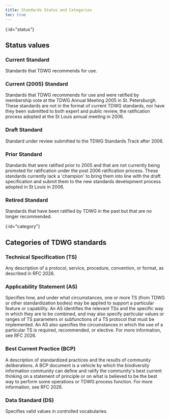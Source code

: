 ```yaml
---
title: Standards Status and Categories
toc: true
---
```


{:id="status"}
## Status values

### Current Standard

Standards that TDWG recommends for use.

### Current (2005) Standard

Standards that TDWG recommends for use and were ratified by membership vote at the TDWG Annual Meeting 2005 in St. Petersburgh. These standards are not in the format of current TDWG standards, nor have they been submitted to both expert and public review, the ratification process adopted at the St Louis annual meeting in 2006.

### Draft Standard

Standard under review submitted to the TDWG Standards Track after 2006.

### Prior Standard

Standards that were ratified prior to 2005 and that are not currently being promoted for ratification under the post 2006 ratification process. These standards currently lack a 'champion' to bring them into line with the draft specification and submit them to the new standards development process adopted in St Louis in 2006.

### Retired Standard

Standards that have been ratified by TDWG in the past but that are no longer recommended.

{:id="category"}
## Categories of TDWG standards

### Technical Specification (TS)

Any description of a protocol, service, procedure, convention, or format, as described in RFC 2026.

### Applicability Statement (AS)

Specifies how, and under what circumstances, one or more TS (from TDWG or other standardization bodies) may be applied to support a particular feature or capability. An AS identifies the relevant TSs and the specific way in which they are to be combined, and may also specify particular values or ranges of TS parameters or subfunctions of a TS protocol that must be implemented. An AS also specifies the circumstances in which the use of a particular TS is required, recommended, or elective. For more information, see RFC 2026.

### Best Current Practice (BCP)

A description of standardized practices and the results of community deliberations. A BCP document is a vehicle by which the biodiversity information community can define and ratify the community's best current thinking on a statement of principle or on what is believed to be the best way to perform some operations or TDWG process function. For more information, see RFC 2026.

### Data Standard (DS)

Specifies valid values in controlled vocabularies.
